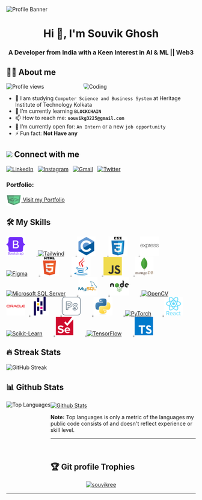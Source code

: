 ![Profile Banner](https://user-images.githubusercontent.com/61475220/96919833-f701bb80-14c9-11eb-8eea-1c46ba92b906.jpg)

<h1 align="center">Hi 👋, I'm Souvik Ghosh</h1>
<h3 align="center">A Developer from India with a Keen Interest in AI & ML || Web3</h3>

## :sassy_man:  About me
<img align="right" alt="Coding" width="300" src="https://i.pinimg.com/originals/f1/e7/34/f1e734f9cade86fe737a9aa404ad5677.gif" style="border-radius: 15px 50px;" >

<p align="left">
  <img src="https://komarev.com/ghpvc/?username=souvikree&label=Profile%20views&color=0e75b6&style=flat" alt="Profile views" />
</p>

- :school: I am studying `Computer Science and Business System` at Heritage Institute of Technology Kolkata
- 🌱 I’m currently learning **`BLOCKCHAIN`**
- 📫 How to reach me: **`souvikg3225@gmail.com`**
- :thinking: I’m currently open for: `An Intern` or a new `job opportunity`
- ⚡ Fun fact: **Not Have any**


## <img src="https://media.giphy.com/media/iY8CRBdQXODJSCERIr/giphy.gif" width="30px"> Connect with me
[![LinkedIn](https://skillicons.dev/icons?i=linkedin)](https://www.linkedin.com/in/souvik-ghosh-97a208227)
&nbsp;
[![Instagram](https://skillicons.dev/icons?i=instagram)](https://www.instagram.com/script.reek/) 
&nbsp;
[![Gmail](https://skillicons.dev/icons?i=gmail)](mailto:souvikg3225@gmail.com)
&nbsp;
[![Twitter](https://skillicons.dev/icons?i=twitter)](https://x.com/Reek003)

<h3 align="left">Portfolio:</h3>
<p align="left">
  <a href="https://myportfolio-two-amber.vercel.app/" target="_blank" rel="noreferrer">
    <img align="center" src="https://raw.githubusercontent.com/devicons/devicon/master/icons/devicon/devicon-original.svg" alt="Portfolio" height="30" width="40" class="rounded-lg"/>
    Visit my Portfolio
  </a>
</p>

## 🛠️ My Skills
<p align="left">
  <a href="https://getbootstrap.com" target="_blank" rel="noreferrer">
    <img src="https://raw.githubusercontent.com/devicons/devicon/master/icons/bootstrap/bootstrap-plain-wordmark.svg" alt="Bootstrap" width="50" height="50" class="rounded-lg" style="margin-right: 30px;"/>
  </a>
  <a href="https://tailwindcss.com/" target="_blank" rel="noreferrer">
    <img src="https://getlogovector.com/wp-content/uploads/2021/01/tailwind-css-logo-vector.png" alt="Tailwind" width="100" height="50" class="rounded-lg" style="margin-right: 30px;"/>
  </a>
  <a href="https://www.cprogramming.com/" target="_blank" rel="noreferrer">
    <img src="https://raw.githubusercontent.com/devicons/devicon/master/icons/c/c-original.svg" alt="C" width="50" height="50" class="rounded-lg" style="margin-right: 30px;"/>
  </a>
  <a href="https://www.w3schools.com/css/" target="_blank" rel="noreferrer">
    <img src="https://raw.githubusercontent.com/devicons/devicon/master/icons/css3/css3-original-wordmark.svg" alt="CSS3" width="50" height="50" class="rounded-lg" style="margin-right: 30px;"/>
  </a>
  <a href="https://expressjs.com" target="_blank" rel="noreferrer">
    <img src="https://raw.githubusercontent.com/devicons/devicon/master/icons/express/express-original-wordmark.svg" alt="Express.js" width="50" height="50" class="rounded-lg" style="margin-right: 30px;"/>
  </a>
  <a href="https://www.figma.com/" target="_blank" rel="noreferrer">
    <img src="https://www.vectorlogo.zone/logos/figma/figma-icon.svg" alt="Figma" width="50" height="50" class="rounded-lg" style="margin-right: 30px;"/>
  </a>
  <a href="https://www.w3.org/html/" target="_blank" rel="noreferrer">
    <img src="https://raw.githubusercontent.com/devicons/devicon/master/icons/html5/html5-original-wordmark.svg" alt="HTML5" width="50" height="50" class="rounded-lg" style="margin-right: 30px;"/>
  </a>
  <a href="https://www.java.com" target="_blank" rel="noreferrer">
    <img src="https://raw.githubusercontent.com/devicons/devicon/master/icons/java/java-original.svg" alt="Java" width="50" height="50" class="rounded-lg" style="margin-right: 30px;"/>
  </a>
  <a href="https://developer.mozilla.org/en-US/docs/Web/JavaScript" target="_blank" rel="noreferrer">
    <img src="https://raw.githubusercontent.com/devicons/devicon/master/icons/javascript/javascript-original.svg" alt="JavaScript" width="50" height="50" class="rounded-lg" style="margin-right: 30px;"/>
  </a>
  <a href="https://www.mongodb.com/" target="_blank" rel="noreferrer">
    <img src="https://raw.githubusercontent.com/devicons/devicon/master/icons/mongodb/mongodb-original-wordmark.svg" alt="MongoDB" width="50" height="50" class="rounded-lg" style="margin-right: 30px;"/>
  </a>
  <a href="https://www.microsoft.com/en-us/sql-server" target="_blank" rel="noreferrer">
    <img src="https://www.svgrepo.com/show/303229/microsoft-sql-server-logo.svg" alt="Microsoft SQL Server" width="50" height="50" class="rounded-lg" style="margin-right: 30px;"/>
  </a>
  <a href="https://www.mysql.com/" target="_blank" rel="noreferrer">
    <img src="https://raw.githubusercontent.com/devicons/devicon/master/icons/mysql/mysql-original-wordmark.svg" alt="MySQL" width="50" height="50" class="rounded-lg" style="margin-right: 30px;"/>
  </a>
  <a href="https://nodejs.org" target="_blank" rel="noreferrer">
    <img src="https://raw.githubusercontent.com/devicons/devicon/master/icons/nodejs/nodejs-original-wordmark.svg" alt="Node.js" width="50" height="50" class="rounded-lg" style="margin-right: 30px;"/>
  </a>
  <a href="https://opencv.org/" target="_blank" rel="noreferrer">
    <img src="https://www.vectorlogo.zone/logos/opencv/opencv-icon.svg" alt="OpenCV" width="50" height="50" class="rounded-lg" style="margin-right: 30px;"/>
  </a>
  <a href="https://www.oracle.com/" target="_blank" rel="noreferrer">
    <img src="https://raw.githubusercontent.com/devicons/devicon/master/icons/oracle/oracle-original.svg" alt="Oracle" width="50" height="50" class="rounded-lg" style="margin-right: 10px;"/>
  </a>
  <a href="https://pandas.pydata.org/" target="_blank" rel="noreferrer">
    <img src="https://raw.githubusercontent.com/devicons/devicon/2ae2a900d2f041da66e950e4d48052658d850630/icons/pandas/pandas-original.svg" alt="Pandas" width="50" height="50" class="rounded-lg" style="margin-right: 30px;"/>
  </a>
  <a href="https://www.photoshop.com/en" target="_blank" rel="noreferrer">
    <img src="https://raw.githubusercontent.com/devicons/devicon/master/icons/photoshop/photoshop-line.svg" alt="Photoshop" width="50" height="50" class="rounded-lg" style="margin-right: 30px;"/>
  </a>
  <a href="https://www.python.org" target="_blank" rel="noreferrer">
    <img src="https://raw.githubusercontent.com/devicons/devicon/master/icons/python/python-original.svg" alt="Python" width="50" height="50" class="rounded-lg" style="margin-right: 30px;"/>
  </a>
  <a href="https://pytorch.org/" target="_blank" rel="noreferrer">
    <img src="https://www.vectorlogo.zone/logos/pytorch/pytorch-icon.svg" alt="PyTorch" width="50" height="50" class="rounded-lg" style="margin-right: 30px;"/>
  </a>
  <a href="https://reactjs.org/" target="_blank" rel="noreferrer">
    <img src="https://raw.githubusercontent.com/devicons/devicon/master/icons/react/react-original-wordmark.svg" alt="React" width="50" height="50" class="rounded-lg" style="margin-right: 30px;"/>
  </a>
  <a href="https://scikit-learn.org/" target="_blank" rel="noreferrer">
    <img src="https://upload.wikimedia.org/wikipedia/commons/0/05/Scikit_learn_logo_small.svg" alt="Scikit-Learn" width="50" height="50" class="rounded-lg" style="margin-right: 30px;"/>
  </a>
  <a href="https://www.selenium.dev" target="_blank" rel="noreferrer">
    <img src="https://raw.githubusercontent.com/devicons/devicon/master/icons/selenium/selenium-original.svg" alt="Selenium" width="50" height="50" class="rounded-lg" style="margin-right: 30px;"/>
  </a>
  <a href="https://www.tensorflow.org" target="_blank" rel="noreferrer">
    <img src="https://www.vectorlogo.zone/logos/tensorflow/tensorflow-icon.svg" alt="TensorFlow" width="50" height="50" class="rounded-lg" style="margin-right: 30px;"/>
  </a>
  <a href="https://www.typescriptlang.org/" target="_blank" rel="noreferrer">
    <img src="https://raw.githubusercontent.com/devicons/devicon/master/icons/typescript/typescript-original.svg" alt="TypeScript" width="50" height="50" class="rounded-lg" style="margin-right: 30px;"/>
  </a>
<!--   <a href="https://www.adobe.com/products/xd.html" target="_blank" rel="noreferrer">
    <img src="https://cdn.worldvectorlogo.com/logos/adobe-xd.svg" alt="Adobe XD" width="50" height="50" class="rounded-lg" style="margin-right: 30px;"/>
  </a> -->
</p>

## 🔥 Streak Stats
<p>
  <img align="center" src="https://github-readme-streak-stats.herokuapp.com/?user=souvikree&" alt="GitHub Streak" class="rounded-lg"/>
</p>

## 📊 Github Stats

<p>
  <img align="left" src="https://github-readme-stats.vercel.app/api/top-langs?username=souvikree&show_icons=true&locale=en&layout=compact" alt="Top Languages" height="192px" class="rounded-lg"/>
</p>
  <p >
    <a href="https://github.com/anuraghazra/github-readme-stats"><img align="center" alt="Github Stats" src="https://github-readme-stats.vercel.app/api?username=souvikree&show_icons=true&count_private=true" height="192px"/></a>


<b>Note:</b> Top languages is only a metric of the languages my public code consists of and doesn't reflect experience or skill level.
  </p>

----

  


<br/>

## :trophy: Git profile Trophies

<p align="center"> <a href="https://github.com/ryo-ma/github-profile-trophy"><img src="https://github-profile-trophy.vercel.app/?username=souvikree&layout=compact&theme=algolia" alt="souvikree" /></a> </p>

______________
